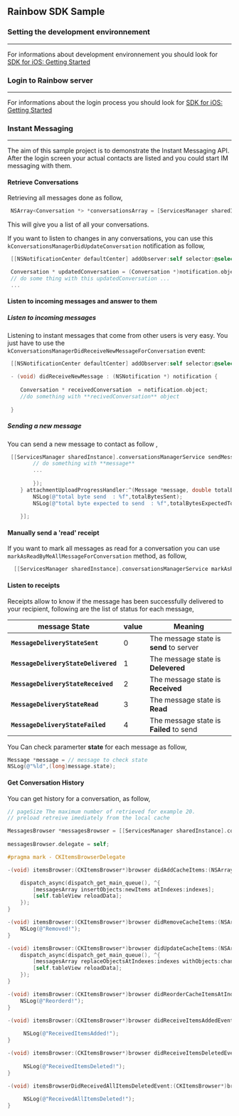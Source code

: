 ## Rainbow SDK Sample

### Setting the development environnement 
---
For informations about development environnement you should look for [SDK for iOS: Getting Started](https://hub.openrainbow.com/#/documentation/doc/sdk/ios/guides/Getting_Started)

### Login to Rainbow server
---
For informations about the login process you should look for [SDK for iOS: Getting Started](https://hub.openrainbow.com/#/documentation/doc/sdk/ios/guides/Getting_Started)

### Instant Messaging
---
The aim of this sample project is to demonstrate the Instant Messaging API. After the login screen your actual contacts are listed and you could start IM messaging with them.

#### Retrieve Conversations
Retrieving all messages done as follow,

```objective-c
 NSArray<Conversation *> *conversationsArray = [ServicesManager sharedInstance].conversationsManagerService.conversations;
```
This will give you a list of all your conversations.

If you want to listen to changes in any conversations, you can use this `kConversationsManagerDidUpdateConversation` notification as follow,

```objective-c
 [[NSNotificationCenter defaultCenter] addObserver:self selector:@selector(didUpdateConversation:) name:kConversationsManagerDidUpdateConversation object:nil];
```

```objective-c
 Conversation * updatedConversation = (Conversation *)notification.object;
 // do some thing with this updatedConversation ...
 ...
```


#### Listen to incoming messages and answer to them

##### Listen to incoming messages

Listening to instant messages that come from other users is very easy. You just have to use the  `kConversationsManagerDidReceiveNewMessageForConversation` event:

```objective-c
 [[NSNotificationCenter defaultCenter] addObserver:self selector:@selector(didReceiveNewMessage:) name:kConversationsManagerDidReceiveNewMessageForConversation object:nil];
```
 

```objective-c
 - (void) didReceiveNewMessage : (NSNotification *) notification {
   
    Conversation * receivedConversation  = notification.object;
    //do something with **recivedConversation** object
    
 }
```

##### Sending a new message
You can send a new message to contact as follow ,

```objective-c
 [[ServicesManager sharedInstance].conversationsManagerService sendMessage:@"Message to send" fileAttachment:nil to:conversation completionHandler:^(Message *message, NSError *error) {
        // do something with **message**
        ...
        
        });
    } attachmentUploadProgressHandler:^(Message *message, double totalBytesSent, double totalBytesExpectedToSend) {
        NSLog(@"total byte send  : %f",totalBytesSent);
        NSLog(@"total byte expected to send  : %f",totalBytesExpectedToSend);
      
    }];
```


#### Manually send a 'read' receipt

If you want to mark all messages as read for a conversation you can use `markAsReadByMeAllMessageForConversation` method, as follow,

```objective-c
  [[ServicesManager sharedInstance].conversationsManagerService markAsReadByMeAllMessageForConversation:conversation];

```

#### Listen to receipts

Receipts allow to know if the message has been successfully delivered to your recipient, following are the list of status for each message,

| message State | value | Meaning |
|------------------ | ----- | ------- |
| **`MessageDeliveryStateSent`** | 0 | The message state is **send** to server |
| **`MessageDeliveryStateDelivered`** | 1 | The message state is **Delevered**  |
| **`MessageDeliveryStateReceived`** | 2 | The message state is **Received**  |
| **`MessageDeliveryStateRead`** | 3 | The message state is **Read** |
| **`MessageDeliveryStateFailed`** | 4 | The message state is **Failed** to send |

You Can check paramerter **state** for each message as follow,

```objective-c
Message *message = // message to check state
NSLog(@"%ld",(long)message.state);
```
#### Get Conversation History

You can get history for a conversation, as follow,

```objective-c
// pageSize The maximum number of retrieved for example 20.
// preload retreive imediately from the local cache 

MessagesBrowser *messagesBrowser = [[ServicesManager sharedInstance].conversationsManagerService messagesBrowserForConversation:currentConversation withPageSize:20 preloadMessages:YES];
                        
messagesBrowser.delegate = self;         
```

```objective-c
#pragma mark - CKItemsBrowserDelegate

-(void) itemsBrowser:(CKItemsBrowser*)browser didAddCacheItems:(NSArray*)newItems atIndexes:(NSIndexSet*)indexes {

    dispatch_async(dispatch_get_main_queue(), ^{
        [messagesArray insertObjects:newItems atIndexes:indexes];
        [self.tableView reloadData];
    }); 
}

-(void) itemsBrowser:(CKItemsBrowser*)browser didRemoveCacheItems:(NSArray*)removedItems atIndexes:(NSIndexSet*)indexes{
    NSLog(@"Removed!");
}

-(void) itemsBrowser:(CKItemsBrowser*)browser didUpdateCacheItems:(NSArray*)changedItems atIndexes:(NSIndexSet*)indexes {
    dispatch_async(dispatch_get_main_queue(), ^{
        [messagesArray replaceObjectsAtIndexes:indexes withObjects:changedItems];
        [self.tableView reloadData];
    });
}

-(void) itemsBrowser:(CKItemsBrowser*)browser didReorderCacheItemsAtIndexes:(NSArray*)oldIndexes toIndexes:(NSArray*)newIndexes {
    NSLog(@"Reorderd!");
}

-(void) itemsBrowser:(CKItemsBrowser*)browser didReceiveItemsAddedEvent:(NSArray*)addedItems{
    
     NSLog(@"ReceivedItemsAdded!");
}

-(void) itemsBrowser:(CKItemsBrowser*)browser didReceiveItemsDeletedEvent:(NSArray*)deletedItems{
    
     NSLog(@"ReceivedItemsDeleted!");
}

-(void) itemsBrowserDidReceivedAllItemsDeletedEvent:(CKItemsBrowser*)browser{
    
     NSLog(@"ReceivedAllItemsDeleted!");
}
```